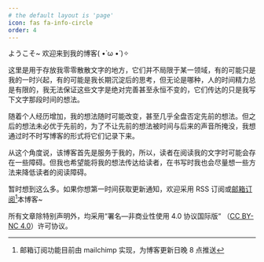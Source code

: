 ```yaml
---
# the default layout is 'page'
icon: fas fa-info-circle
order: 4
---
```


ようこそ~ 欢迎来到我的博客( •̀ ω •́ )✧

这里是用于存放我零零散散文字的地方，它们并不局限于某一领域，有的可能只是我的一时兴起，有的可能是我长期沉淀后的思考，但无论是哪种，人的时间精力总是有限的，我无法保证这些文字是绝对完善甚至永恒不变的，它们传达的只是我写下文字那段时间的想法。

随着个人经历增加，我的想法随时可能改变，甚至几乎全盘否定先前的想法。但之后的想法未必优于先前的，为了不让先前的想法被时间与后来的声音所掩没，我想通过时不时写博客的形式将它们记录下来。

从这个角度说，该博客首先是服务于我的，所以，读者在阅读我的文字时可能会存在一些障碍。但我也希望能将我的想法传达给读者，在书写时我也会尽量想一些方法来降低读者的阅读障碍。

暂时想到这么多。如果你想第一时间获取更新通知，欢迎采用 RSS 订阅或[邮箱订阅](https://mailchi.mp/225c2d7a0bf1/kohis-blog)[^1]本博客~

[^1]: 邮箱订阅功能目前由 mailchimp 实现，为博客更新日晚 8 点推送

所有文章除特别声明外，均采用“署名—非商业性使用 4.0 协议国际版“ （[CC BY-NC 4.0](https://www.creativecommons.org/licenses/by-nc/4.0/deed.zh-hans)）许可协议。